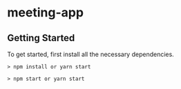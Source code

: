 # meeting-app
## Getting Started

To get started, first install all the necessary dependencies.
```
> npm install or yarn start
```

```
> npm start or yarn start
